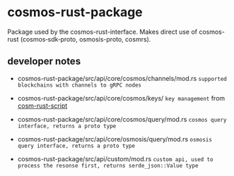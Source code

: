 # cosmos-rust-package
Package used by the cosmos-rust-interface. Makes direct use of cosmos-rust (cosmos‑sdk‑proto, osmosis-proto, cosmrs).

## developer notes

- cosmos-rust-package/src/api/core/cosmos/channels/mod.rs 
`supported blockchains with channels to gRPC nodes`

- cosmos-rust-package/src/api/core/cosmos/keys/
`key management` from [cosm-rust-script](https://github.com/CyberHoward/cosm-rust-script)

- cosmos-rust-package/src/api/core/cosmos/query/mod.rs 
`cosmos query interface, returns a proto type`

- cosmos-rust-package/src/api/core/osmosis/query/mod.rs 
`osmosis query interface, returns a proto type`

- cosmos-rust-package/src/api/custom/mod.rs 
`custom api, used to process the resonse first, returns serde_json::Value type`
